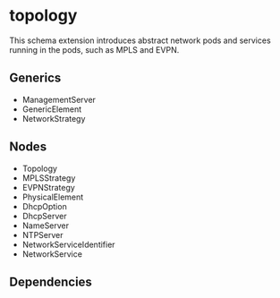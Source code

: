 # topology

This schema extension introduces abstract network pods and services running in the pods, such as MPLS and EVPN.

## Generics

- ManagementServer
- GenericElement
- NetworkStrategy

## Nodes

- Topology
- MPLSStrategy
- EVPNStrategy
- PhysicalElement
- DhcpOption
- DhcpServer
- NameServer
- NTPServer
- NetworkServiceIdentifier
- NetworkService

## Dependencies

